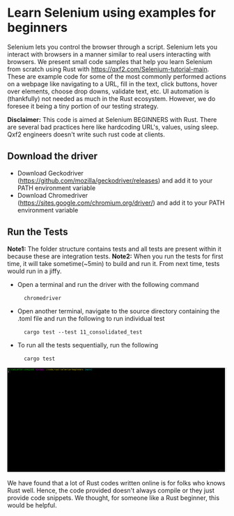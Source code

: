 # Learn Selenium using examples for beginners
Selenium lets you control the browser through a script. Selenium lets you interact with browsers in a manner similar to real users interacting with browsers. We present small code samples that help you learn Selenium from scratch using Rust with https://qxf2.com/Selenium-tutorial-main. These are example code for some of the most commonly performed actions on a webpage like navigating to a URL, fill in the text, click buttons, hover over elements, choose drop downs, validate text, etc. UI automation is (thankfully) not needed as much in the Rust ecosystem. However, we do foresee it being a tiny portion of our testing strategy.

**Disclaimer:** This code is aimed at Selenium BEGINNERS with Rust. There are several bad practices here like hardcoding URL's, values, using sleep. Qxf2 engineers doesn't write such rust code at clients.

## Download the driver
- Download Geckodriver (https://github.com/mozilla/geckodriver/releases) and add it to your PATH environment variable
- Download Chromedriver (https://sites.google.com/chromium.org/driver/) and add it to your PATH environment variable

## Run the Tests

  **Note1:** The folder structure contains tests and all tests are present within it because these are integration tests.
  **Note2:** When you run the tests for first time, it will take sometime(~5min) to build and run it. From next time, tests would run in a jiffy.
  
- Open a terminal and run the driver with the following command

        chromedriver
        
- Open another terminal, navigate to the source directory containing the .toml file and run the following to run individual test
        
        cargo test --test 11_consolidated_test
        
- To run all the tests sequentially, run the following
        
        cargo test  

![](consolidated_tests.gif)

We have found that a lot of Rust codes written online is for folks who knows Rust well. Hence, the code provided doesn't always compile or they just provide code snippets. We thought, for someone like a Rust beginner, this would be helpful. 
